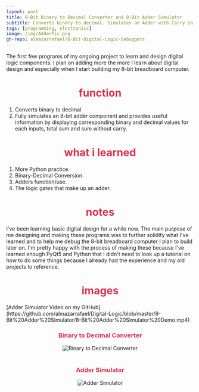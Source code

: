 ```yaml
---
layout: post
title: 8-Bit Binary to Decimal Converter and 8-Bit Adder Simulator
subtitle: Converts binary to decimal. Simulates an Adder with Carry in and out.
tags: [programming, electronics]
image: /img/AdderPic.png
gh-repo: almazarrafael/8-Bit-Digital-Logic-Debuggers
---
```

The first few programs of my ongoing project to learn and design digital logic components. I plan on adding more the more I learn about digital design and especially when I start building my 8-bit breadboard computer.

<h1> <center> <font color="#DB324D"> function </font> </center> </h1>

1. Converts binary to decimal
2. Fully simulates an 8-bit adder component and provides useful information by displaying corresponding binary and decimal values for each inputs, total sum and sum without carry.

<h1> <center> <font color="#DB324D"> what i learned </font> </center> </h1>

1. More Python practice.
2. Binary-Decimal Conversion.
3. Adders function/use.
3. The logic gates that make up an adder.

<h1> <center> <font color="#DB324D"> notes </font> </center> </h1>

I've been learning basic digital design for a while now. The main purpose of me designing and making these programs was to further solidify what I've learned and to help me debug the 8-bit breadboard computer I plan to build later on. I'm pretty happy with the process of making these because I've learned enough PyQt5 and Python that I didn't need to look up a tutorial on how to do some things because I already had the experience and my old projects to reference.

<h1> <center> <font color="#DB324D"> images </font> </center> </h1>
[Adder Simulator Video on my GitHub](https://github.com/almazarrafael/Digital-Logic/blob/master/8-Bit%20Adder%20Simulator/8-Bit%20Adder%20Simulator%20Demo.mp4)
<center>
<h3> <center> <font color="#DB324D"> Binary to Decimal Converter </font> </center> </h3>
<img src="https://camo.githubusercontent.com/58b1cffe4c0ca79947f176e3108547712b9288e2/68747470733a2f2f63646e2e646973636f72646170702e636f6d2f6174746163686d656e74732f3536333238333333313334353637383333382f3731323839303333373334393037343939342f756e6b6e6f776e2e706e67" alt="Binary to Decimal Converter">
<br>
<br>
<h3> <center> <font color="#DB324D"> Adder Simulator </font> </center> </h3>
<img src="https://camo.githubusercontent.com/15956470bd0b394e7e55db98d64f8fe5c28f589f/68747470733a2f2f63646e2e646973636f72646170702e636f6d2f6174746163686d656e74732f3536333238333333313334353637383333382f3731323934373438373430303236333638302f756e6b6e6f776e2e706e67" alt="Adder Simulator">
</center>
